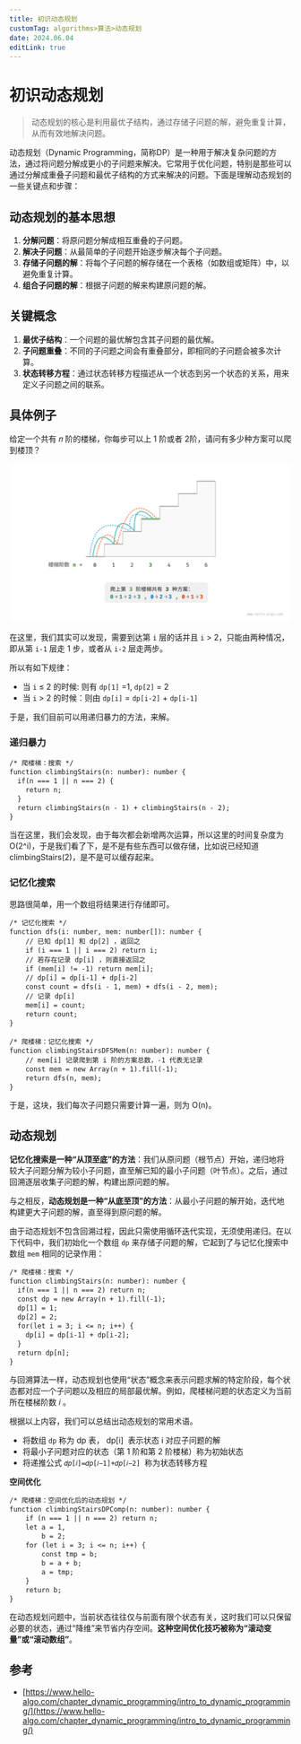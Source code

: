 ```yaml
---
title: 初识动态规划
customTag: algorithms>算法>动态规划
date: 2024.06.04
editLink: true
---
```


# 初识动态规划

> 动态规划的核心是利用最优子结构，通过存储子问题的解，避免重复计算，从而有效地解决问题。

动态规划（Dynamic Programming，简称DP）是一种用于解决复杂问题的方法，通过将问题分解成更小的子问题来解决。它常用于优化问题，特别是那些可以通过分解成重叠子问题和最优子结构的方式来解决的问题。下面是理解动态规划的一些关键点和步骤：

## 动态规划的基本思想

1. **分解问题**：将原问题分解成相互重叠的子问题。
2. **解决子问题**：从最简单的子问题开始逐步解决每个子问题。
3. **存储子问题的解**：将每个子问题的解存储在一个表格（如数组或矩阵）中，以避免重复计算。
4. **组合子问题的解**：根据子问题的解来构建原问题的解。

## 关键概念

1. **最优子结构**：一个问题的最优解包含其子问题的最优解。
2. **子问题重叠**：不同的子问题之间会有重叠部分，即相同的子问题会被多次计算。
3. **状态转移方程**：通过状态转移方程描述从一个状态到另一个状态的关系，用来定义子问题之间的联系。

## 具体例子

给定一个共有 𝑛 阶的楼梯，你每步可以上 1 阶或者 2阶，请问有多少种方案可以爬到楼顶？

![image.png](https://raw.githubusercontent.com/hua-bang/assert-store/master/20240604213744.png)


在这里，我们其实可以发现，需要到达第 `i` 层的话并且 `i` > 2，只能由两种情况，即从第 `i-1` 层走 1 步，或者从 `i-2` 层走两步。

所以有如下规律：

- 当 `i` ≤ 2 的时候: 则有 `dp[1]` =1, `dp[2]` = 2
- 当 `i` > 2 的时候：则由 `dp[i]` = `dp[i-2]` + `dp[i-1]`

于是，我们目前可以用递归暴力的方法，来解。

### 递归暴力

```tsx
/* 爬楼梯：搜索 */
function climbingStairs(n: number): number {
  if(n === 1 || n === 2) {
    return n;
  }
  return climbingStairs(n - 1) + climbingStairs(n - 2);
}
```

当在这里，我们会发现，由于每次都会新增两次运算，所以这里的时间复杂度为 O(2^i)，于是我们看了下，是不是有些东西可以做存储，比如说已经知道 climbingStairs(2)，是不是可以缓存起来。

### 记忆化搜索

思路很简单，用一个数组将结果进行存储即可。

```tsx
/* 记忆化搜索 */
function dfs(i: number, mem: number[]): number {
    // 已知 dp[1] 和 dp[2] ，返回之
    if (i === 1 || i === 2) return i;
    // 若存在记录 dp[i] ，则直接返回之
    if (mem[i] != -1) return mem[i];
    // dp[i] = dp[i-1] + dp[i-2]
    const count = dfs(i - 1, mem) + dfs(i - 2, mem);
    // 记录 dp[i]
    mem[i] = count;
    return count;
}

/* 爬楼梯：记忆化搜索 */
function climbingStairsDFSMem(n: number): number {
    // mem[i] 记录爬到第 i 阶的方案总数，-1 代表无记录
    const mem = new Array(n + 1).fill(-1);
    return dfs(n, mem);
}
```

于是，这块，我们每次子问题只需要计算一遍，则为 O(n)。

## 动态规划

**记忆化搜索是一种“从顶至底”的方法**：我们从原问题（根节点）开始，递归地将较大子问题分解为较小子问题，直至解已知的最小子问题（叶节点）。之后，通过回溯逐层收集子问题的解，构建出原问题的解。

与之相反，**动态规划是一种“从底至顶”的方法**：从最小子问题的解开始，迭代地构建更大子问题的解，直至得到原问题的解。

由于动态规划不包含回溯过程，因此只需使用循环迭代实现，无须使用递归。在以下代码中，我们初始化一个数组 `dp` 来存储子问题的解，它起到了与记忆化搜索中数组 `mem` 相同的记录作用：

```tsx
/* 爬楼梯：搜索 */
function climbingStairs(n: number): number {
  if(n === 1 || n === 2) return n; 
  const dp = new Array(n + 1).fill(-1);
  dp[1] = 1;
  dp[2] = 2;
  for(let i = 3; i <= n; i++) {
    dp[i] = dp[i-1] + dp[i-2];
  }
  return dp[n];
}
```

与回溯算法一样，动态规划也使用“状态”概念来表示问题求解的特定阶段，每个状态都对应一个子问题以及相应的局部最优解。例如，爬楼梯问题的状态定义为当前所在楼梯阶数 𝑖 。

根据以上内容，我们可以总结出动态规划的常用术语。

- 将数组 `dp` 称为 dp 表， dp[i]  表示状态 i 对应子问题的解
- 将最小子问题对应的状态（第 1 阶和第 2 阶楼梯）称为初始状态
- 将递推公式 `𝑑𝑝[𝑖]=𝑑𝑝[𝑖−1]+𝑑𝑝[𝑖−2]`  称为状态转移方程

**空间优化**

```tsx
/* 爬楼梯：空间优化后的动态规划 */
function climbingStairsDPComp(n: number): number {
    if (n === 1 || n === 2) return n;
    let a = 1,
        b = 2;
    for (let i = 3; i <= n; i++) {
        const tmp = b;
        b = a + b;
        a = tmp;
    }
    return b;
}
```

在动态规划问题中，当前状态往往仅与前面有限个状态有关，这时我们可以只保留必要的状态，通过“降维”来节省内存空间。**这种空间优化技巧被称为“滚动变量”或“滚动数组”**。

## 参考

- [https://www.hello-algo.com/chapter_dynamic_programming/intro_to_dynamic_programming/](https://www.hello-algo.com/chapter_dynamic_programming/intro_to_dynamic_programming/)